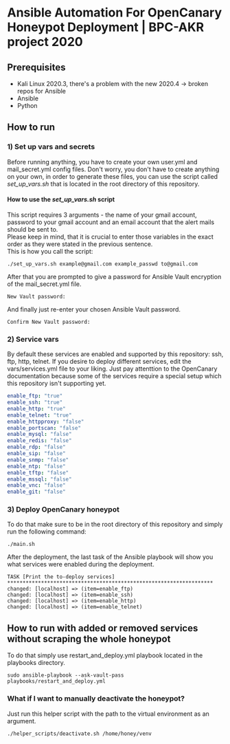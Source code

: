 # Ansible Automation For OpenCanary Honeypot Deployment | BPC-AKR project 2020

## Prerequisites
* Kali Linux 2020.3, there's a problem with the new 2020.4 -> broken repos for Ansible
* Ansible
* Python

## How to run
### 1) Set up vars and secrets
Before running anything, you have to create your own user.yml and mail_secret.yml config files. Don't worry, you don't have to create anything on your own, in order to generate these files, you can use the script called *set_up_vars.sh* that is located in the root directory of this repository. </br>
#### How to use the *set_up_vars.sh* script
This script requires 3 arguments - the name of your gmail account, password to your gmail account and an email account that the alert mails should be sent to. </br>
Please keep in mind, that it is crucial to enter those variables in the exact order as they were stated in the previous sentence. </br>
This is how you call the script: </br>
```shell
./set_up_vars.sh example@gmail.com example_passwd to@gmail.com
```
After that you are prompted to give a password for Ansible Vault encryption of the mail_secret.yml file. </br>
```shell
New Vault password: 
```
And finally just re-enter your chosen Ansible Vault password. </br>
```shell
Confirm New Vault password: 
```
### 2) Service vars
By default these services are enabled and supported by this repository: ssh, ftp, http, telnet. If you desire to deploy different services, edit the vars/services.yml file to your liking. Just pay attenttion to the OpenCanary documentation because some of the services require a special setup which this repository isn't supporting yet. </br>
```yaml
enable_ftp: "true"
enable_ssh: "true"
enable_http: "true"
enable_telnet: "true"
enable_httpproxy: "false"
enable_portscan: "false"
enable_mysql: "false"
enable_redis: "false"
enable_rdp: "false"
enable_sip: "false"
enable_snmp: "false"
enable_ntp: "false"
enable_tftp: "false"
enable_mssql: "false"
enable_vnc: "false"
enable_git: "false"
```
### 3) Deploy OpenCanary honeypot
To do that make sure to be in the root directory of this repository and simply run the following command: </br>
```shell
./main.sh
```
After the deployment, the last task of the Ansible playbook will show you what services were enabled during the deployment. </br>
```shell
TASK [Print the to-deploy services] *******************************************************************
changed: [localhost] => (item=enable_ftp)
changed: [localhost] => (item=enable_ssh)
changed: [localhost] => (item=enable_http)
changed: [localhost] => (item=enable_telnet)
```
## How to run with added or removed services without scraping the whole honeypot
To do that simply use restart_and_deploy.yml playbook located in the playbooks directory. </br>
```shell
sudo ansible-playbook --ask-vault-pass playbooks/restart_and_deploy.yml
```
### What if I want to manually deactivate the honeypot?
Just run this helper script with the path to the virtual environment as an argument. </br>
```shell
./helper_scripts/deactivate.sh /home/honey/venv
```
